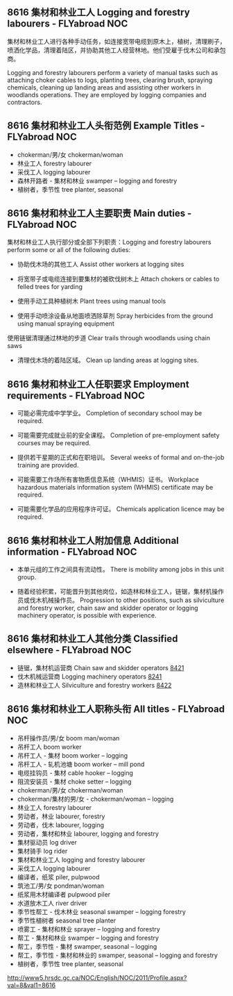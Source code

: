 ## 8616 集材和林业工人 Logging and forestry labourers - FLYabroad NOC

集材和林业工人进行各种手动任务，如连接宽带电缆到原木上，植树，清理刷子，喷洒化学品，清理着陆区，并协助其他工人经营林地。他们受雇于伐木公司和承包商。

Logging and forestry labourers perform a variety of manual tasks such as attaching choker cables to logs, planting trees, clearing brush, spraying chemicals, cleaning up landing areas and assisting other workers in woodlands operations. They are employed by logging companies and contractors.

## 8616 集材和林业工人头衔范例 Example Titles - FLYabroad NOC

* chokerman/男/女 chokerman/woman
* 林业工人 forestry labourer
* 采伐工人 logging labourer
* 森林开路者 - 集材和林业 swamper – logging and forestry
* 植树者，季节性 tree planter, seasonal

## 8616 集材和林业工人主要职责 Main duties - FLYabroad NOC

集材和林业工人执行部分或全部下列职责：Logging and forestry labourers perform some or all of the following duties:

* 协助伐木场的其他工人
Assist other workers at logging sites

* 将宽带子或电缆连接到要集材的被砍伐树木上
Attach chokers or cables to felled trees for yarding

* 使用手动工具种植树木
Plant trees using manual tools

* 使用手动喷涂设备从地面喷洒除草剂
Spray herbicides from the ground using manual spraying equipment

使用链锯清理通过林地的步道
Clear trails through woodlands using chain saws

* 清理伐木场的着陆区域。
Clean up landing areas at logging sites.

## 8616 集材和林业工人任职要求 Employment requirements - FLYabroad NOC

* 可能必需完成中学学业。
Completion of secondary school may be required.

* 可能需要完成就业前的安全课程。
Completion of pre-employment safety courses may be required.

* 提供若干星期的正式和在职培训。
Several weeks of formal and on-the-job training are provided.

* 可能需要工作场所有害物质信息系统（WHMIS）证书。
Workplace hazardous materials information system (WHMIS) certificate may be required.

* 可能需要化学品的应用程序许可证。
Chemicals application licence may be required.

## 8616 集材和林业工人附加信息 Additional information - FLYabroad NOC

* 本单元组的工作之间具有流动性。
There is mobility among jobs in this unit group.

* 随着经验积累，可能晋升到其他岗位，如造林和林业工人，链锯，集材机操作员或伐木机械操作员。
Progression to other positions, such as silviculture and forestry worker, chain saw and skidder operator or logging machinery operator, is possible with experience.

## 8616 集材和林业工人其他分类 Classified elsewhere - FLYabroad NOC

* 链锯，集材机运营商 Chain saw and skidder operators [8421](8421)
* 伐木机械运营商 Logging machinery operators [8241](8241)
* 造林和林业工人 Silviculture and forestry workers [8422](8422)

## 8616 集材和林业工人职称头衔 All titles - FLYabroad NOC

* 吊杆操作员/男/女 boom man/woman
* 吊杆工人 boom worker
* 吊杆工人 - 集材 boom worker – logging
* 吊杆工人 - 轧机池塘 boom worker – mill pond
* 电缆挂钩员 - 集材 cable hooker – logging
* 阻流安装员 - 集材 choke setter – logging
* chokerman/男/女 chokerman/woman
* chokerman/集材的男/女 -  chokerman/woman – logging
* 林业工人 forestry labourer
* 劳动者，林业 labourer, forestry
* 劳动者，伐木 labourer, logging
* 劳动者，集材和林业 labourer, logging and forestry
* 集材驱动员 log driver
* 集材骑手 log rider
* 集材和林业工人 logging and forestry labourer
* 采伐工人 logging labourer
* 编译者，纸浆 piler, pulpwood
* 筑池工/男/女 pondman/woman
* 纸浆用木材编译者 pulpwood piler
* 水道放木工人 river driver
* 季节性帮工 - 伐木林业 seasonal swamper – logging forestry
* 季节性植树者 seasonal tree planter
* 喷雾工 - 集材和林业 sprayer – logging and forestry
* 帮工 - 集材和林业 swamper – logging and forestry
* 帮工，季节性 - 集材 swamper, seasonal – logging
* 帮工，季节性 - 集材和林业的 swamper, seasonal – logging and forestry
* 植树者，季节性 tree planter, seasonal

http://www5.hrsdc.gc.ca/NOC/English/NOC/2011/Profile.aspx?val=8&val1=8616